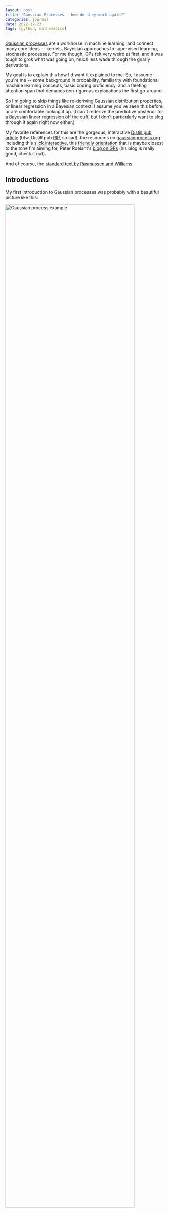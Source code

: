 ```yaml
---
layout: post
title: "Gaussian Processes - how do they work again?"
categories: journal
date: 2022-12-23
tags: [python, mathematics]
---
```


[Gaussian processes](https://en.wikipedia.org/wiki/Gaussian_process) are a workhorse in machine learning, and connect many core ideas -- kernels, Bayesian approaches to supervised learning, stochastic processes.  For me though, GPs felt very weird at first, and it was tough to grok what was going on, much less wade through the gnarly derivations.

My goal is to explain this how I'd want it explained to me.  So, I assume you're me -- some background in probability, familiarity with foundational machine learning concepts,  basic coding proficiency, and a fleeting attention span that demands non-rigorous explanations the first go-around.

So I'm going to skip things like re-deriving Gaussian distribution properties, or linear regression in a Bayesian context.  I assume you've seen this before, or are comfortable looking it up. (I can't rederive the predictive posterior for a Bayesian linear regression off the cuff, but I don't particularly want to slog through it again right now either.)

My favorite references for this are the gorgeous, interactive [Distill.pub article](https://distill.pub/2019/visual-exploration-gaussian-processes/) (btw, Distill.pub [RIP](https://distill.pub/2021/distill-hiatus/), so sad), the resources on [gaussianprocess.org](http://gaussianprocess.org) including this [slick interactive](http://www.infinitecuriosity.org/vizgp), this [friendly orientation](https://thegradient.pub/gaussian-process-not-quite-for-dummies/) that is maybe closest to the tone I'm aiming for, Peter Roelant's [blog on GPs](https://peterroelants.github.io/posts/gaussian-process-tutorial/) (his blog is really good, check it out). 

And of course, the [standard text by Rasmussen and Williams](http://gaussianprocess.org/gpml/chapters/RW.pdf).


## Introductions

My first introduction to Gaussian processes was probably with a beautiful picture like this:

<img align="center" width="90%" src="{{ site.github.url }}/images/2022/gp_example.png" alt="Gaussian process example">

[(*Source*)](https://www.dominodatalab.com/blog/fitting-gaussian-process-models-python)

and a really enticing, intuitive explanation that a GP was a distribution over possible functions, and here we have applied the Bayesian approach of conditioning on training data, to get a predictive posterior distribution of functions that incorporated that information.

I could imagine the smooth little functions being sampled all over the space, then training data conditioning out a bunch of them, etc.  

Sold.

But I found it tough to grasp how the mechanics of it worked.  Definitions like "A Gaussian process is a collection of random variables, any finite number of which have a joint Gaussian distribution" just made me think, um, ok?


## Mini-GP

As a thought experiment, consider a bivariate Gaussian random variable, dimension $$m=2$$, with zero mean, and covariance defined in terms of some set $$X$$ of vectors $$\mathbf{x}\in\mathbb{R}^d$$ (and if you like, imagine $$d=1$$ for now).  Make $$\vert X\vert = 2$$.  

Specifically, let $$K$$ be a function that magically transforms the $$\mathbf{x}$$'s into a valid covariance matrix of dimension $$2\times 2$$.

$$
\mathbf{y}\sim \mathcal{N}(0, K(X, X))
$$  

We could also think of this setup in terms of a function: input $$x$$, output (random) $$y$$, denoted $$f(\mathbf{x})$$.

Let's further say that our $$K$$ is constructed so that, the closer $$\mathbf{x}_1$$ and $$\mathbf{x}_2$$ are together, the higher the correlation of $$y_1$$ and $$y_2$$.  It would help me at this point to have a concrete example of such a function.  

One way to do that is to define the covariance of $$f(\mathbf{x})$$ and $$f(\mathbf{x}')$$, that is the entry $$K_{x,x'}$$ of $$K$$, with the covariance function,

$$
k(\mathbf{x},\mathbf{x}') = \exp \left(
    -\frac{1}{2\ell}\vert \mathbf{x}-\mathbf{x}' \vert^2
\right)
$$

This is called the *squared exponential* or *radial basis function* (RBF).  You can see, as $$\mathbf{x}$$ and $$\mathbf{x}'$$ get closer (the norm of their difference grows smaller), the function (i.e. the covariance) approaches 1.

Why this works, why the RBF is a common choice, and why we know this kernel function creates a positive semi-definite covariance matrix, let's worry about later.  But this is nice: with closer inputs (x's), we get closer outputs (y's).  

Let's test it out.  We'll setup the bivariate Gaussian for two $$x$$ inputs that are fairly close to each other, and take a few samples.  Then, in keeping with the mindset that this creates a function, we'll plot the samples against the inputs.

```python
# this computes the covariance matrix with an RBF kernel
# scipy's distance_matrix can handle different size matrices
# X -> (m,k), X_ -> (n,k), returns -> (m,n)
def rbf(X, X_, ls=1):
    # this handles if X or X_ are lists of 1d
    X = X.reshape((-1,1)) if len(X.shape) == 1 else X
    X_ = X_.reshape((-1,1)) if len(X_.shape) == 1 else X_

    # compute rbf and return
    return np.exp(-(1/(2*ls)) * np.power(distance_matrix(X, X_), 2))

# create a bivariate gaussian dist instance
xs = np.array([0.2, 0.25])  # as this get closer, correlation will increase
K = rbf(xs, xs, ls=0.01)
rv = scipy.stats.multivariate_normal([0, 0], K)

# generate data to plot a clean bivariate gaussian
x, y = np.mgrid[-3:3:.1, -3:3:.1]
data = np.dstack((x, y))
z = rv.pdf(data)

# plot
fig, axs = plt.subplots(1,2, figsize=(10,5))

# plot bivariate gaussian
axs[0].contourf(x, y, z, cmap='Blues')

# plot a few sample y's from input x's
for _ in range(3):
    ys = np.random.multivariate_normal([0,0], K)
    axs[0].scatter(ys[0], ys[1], s=70, marker='o', edgecolors='k')
    axs[1].plot(xs, ys, marker='o', linestyle='-')
axs[1].set(xlim=[0,1], ylim=[-3,3])
axs[0].set(xlabel=r'$y_1$', ylabel=r'$y_2$')
axs[1].set(xlabel=r'$x$', ylabel=r'$y$')
```

<img align="center" width="90%" src="{{ site.github.url }}/images/2022/gp_bivariate_test.png" alt="Bivariate Gaussian example">

If I had more time, we could code this up as an interactive plot, kinda like what they do [on this infinitecuriosity.org site](http://www.infinitecuriosity.org/vizgp/), but maybe not quite so insanely well-done and complex.

Another thing we'd want to do is increase the dimension $$m$$ of the Gaussian (that is, the number of inputs).  That's what they do, more explicitly, [in this post](https://thegradient.pub/gaussian-process-not-quite-for-dummies/), and what we'll do in the next section.


## Function space view expanded

Our approach so far has been to understand a Gaussian process through a "function space view" -- i.e. viewing the process as a distribution in function space.

Let's build that out now.  First, a pedantic pause: to me, it's at first tricky to keep straight that the vectors of the set $$X$$ are dimension $$d$$, and the dimension of the Gaussian we're sampling from is the size of the set $$X$$, $$m$$.  Keeping that in mind, we can grow this idea beyond $$m=2$$.  Just keep growing the size of $$X$$ --- 100 inputs, 1000 inputs, etc.  The Gaussian can grow indefinitely because it is completely characterized by the covariance function $$k$$!  And we know that the $$y_i$$ corresponding to $$x_i$$ will be close to its $$y$$ neighbors only if $$x_i$$ is close to its $$x$$ neighbors, so we can rest assured that all these new inputs will create corresponding $$y$$'s that make a smooth, curvy looking function.

This gives us the informal impression the function $$f$$ will look, and be, continuous.

Put another way, the Gaussian process is a distribution over functions from $$\mathbb{R}^d$$ to $$\mathbb{R}$$, characterized by the kernel $$k(\cdot, \cdot)$$.  To sample from the process (the distribution), we input a finite subset $$X_*$$, resulting in $$f_*$$.

Let's try with a bigger input set.  We'll plot several function samples from the same, evenly distributed input set.  The first sample we'll show the discrete points, which is really all we know.  The other samples we'll fudge and interpolate a curve.

```python
m  = 50   # number of inputs
ls = 0.01  # length-scale of RBF

xs = np.linspace(0,1,m)
K = rbf(xs, xs, ls=ls)

fig, ax = plt.subplots(1,1, figsize=(9,5))
fs = np.random.multivariate_normal(np.zeros(m), K)
ax.scatter(xs, fs, s=10, alpha=0.7)
for i in range(4):
    fs = np.random.multivariate_normal(np.zeros(m), K)
    ax.plot(xs, fs, linewidth=2, alpha=0.7)
ax.set(xlabel=r'$x$', ylabel=r'$y$')
```

<img align="center" width="90%" src="{{ site.github.url }}/images/2022/gp_draws_from_prior.png" alt="Multiple draws from Gaussian prior">


By the way, for the RBF kernel, the (hyper)parameter $$\ell$$ is called the "length scale" and roughly controls the distance you have to move in input space for a significant change in function output.  Above example has $$\ell = 0.01$$, so it doesn't take much change in $$x$$ to get changes in $$y$$, and the function is quite wiggly.  Using a larger scale, say $$\ell=1$$, we get "flatter" functions:

<img align="center" width="90%" src="{{ site.github.url }}/images/2022/gp_prior_longer_ls.png" alt="Multiple draws from Gaussian prior, longer length-scale">


## Incorporating data

So far we've just been getting familiar with the mechanics of sampling functions from this distribution.  Roughly, we fix the inputs $$X$$, and that defines a distribution of outputs $$Y$$ that, through the magic of the kernel, create a continuous function.

We'll now place this in a Bayesian, machine learning context.

Let the distribution as-is represent a *prior* over possible functions describing our data, but with no knowledge of the data.  So far we've just been drawing samples from this prior.  Once we observe data, we will compute the *posterior* distribution of functions, and be able to make predictions.

Let's refer to our "training data" as $$X$$, and our "test data" as $$X_*$$.  Training data will be a small little set of pairs $$(\mathbf{x}_i, y_i)$$.  "Test" data will then be whatever size sample we want to look at, probably a lot, like before (and dictate the dimension $$m$$ of our distribution).

One way to accomplish this is to consider first the joint distribution formed from training and test data:

$$
\begin{bmatrix} \mathbf{f} \\ \mathbf{f_*} \end{bmatrix} \sim 
\mathcal{N}\left(
    \mathbf{0}, \begin{bmatrix} K(X,X) & K(X,X_*) \\ K(X_*,X) & K(X_*,X_*) \end{bmatrix}
\right)
$$

where we note $$\mathbf{f}$$ is fixed.

To extract the posterior distribution over $$\mathbf{f_*}$$ conditioned on everything we know, we condition the joint distribution on the observations and get (through a good bit of algebraic maneuvers):

$$
\begin{align*}
\mathbf{f_*}\vert X_*, X, \mathbf{f} \sim
\mathcal{N} ( 
    &K(X_*,X)K(X,X)^{-1}\mathbf{f}, \\
    &K(X_*,X_*) - K(X_*,X)K(X,X)^{-1}K(X,X_*))
\end{align*}
$$

We'll see this form again later.  For now, let's try it out with some made-up data:

```python
n = 100   # number of inputs
ls = 0.05 # length-scale

# training data
x = np.array([0.2, 0.45, 0.8])
f = np.array([1, 0.1, -0.5])

# "test" data
xs = np.linspace(0,1,n)

Kxx = rbf(x, x, ls=ls)
invKxx = np.linalg.inv(Kxx)
Kx_ = rbf(x, xs, ls=ls)
K_x = rbf(xs, x, ls=ls)
K__ = rbf(xs, xs, ls=ls)

mean = np.dot(np.dot(K_x, invKxx), f)
covar = K__ - np.dot(np.dot(K_x, invKxx), Kx_)

fig, ax = plt.subplots(1,1, figsize=(8,5))

# plot function samples
for _ in range(5):
    fsc = np.random.multivariate_normal(mean, covar)
    ax.plot(xs, fsc, alpha=0.7)

# plot data
ax.scatter(x, f, s=20, c='k')

# plot 2*std
std = np.sqrt(np.diag(covar))
ax.fill_between(xs, mean + 2*std, mean - 2*std,
                facecolor='b', alpha=0.1)
```

<img align="center" width="90%" src="{{ site.github.url }}/images/2022/gp_1d_posterior.png" alt="GP posterior, with additional draws">

Beautiful.  We implicitly made an assumption that the data was noise-free -- we can loosen this assumption, and the posterior doesn't pass tightly through the data.  Let's boot that topic to another time.


## Weight space view

It feels a little wobbly how we come to this magic "kernel" function.  Why is it what it is?  What does it signify?  Can we just make up whatever functions we want?  

To shed light on this, we should re-develop the Gaussian process from the "weight space view."

Recall the standard linear regression model, $$f(\mathbf{x}) = \mathbf{x}^T \mathbf{w}$$, which we may make more flexible by transforming the inputs, 

$$
f(\mathbf{x}) = \mathbf{\phi}(\mathbf{x})^T \mathbf{w}
$$

for some basis transformation $$\mathbf{\phi}(\cdot) \ : \ \mathbb{R}^D \rightarrow \mathbb{R}^N$$.  We refer to $$\mathbb{R}^N$$ as "feature space".

The posterior predictive distribution (using a Bayesian linear regression approach, derivation omitted, see Rasmussen) is then:

$$
f_* | \mathbf{x}_*, X, \mathbf{y} \sim
\mathcal{N}\left( 
    \frac{1}{\sigma_n^2}\mathbf{\phi}(\mathbf{x}_*)^T A^{-1}\mathbf{\Phi}\mathbf{y}, \
    \mathbf{\phi}(\mathbf{x}_*)^T A^{-1} \mathbf{\phi}(\mathbf{x}_*)
\right)
$$

with $$\Phi = \Phi(X)$$ the aggregation of all $$\phi(x)$$, and $$A = \sigma_n^{-2}\Phi\Phi^T + \Sigma_p^{-1}$$.

So to compute this, we need to invert $$A$$, which is $$N\times N$$.  That's a little rough.  So, with a little algebra work, we can instead rewrite this in such a way that the feature space always appears in the form $$k(x,x') = \phi(x)^T \Sigma_p \phi(x')$$.  This function $$k(x,x')$$ we call the *kernel*.  For a single point, we can rewrite the above as,

$$
\begin{align*}
\bar{f}_* &= \mathbf{k_*}^T(K+\sigma_n^2 I)^{-1} \mathbf{y} \\
\mathbb{V}[f_*] &= k(\mathbf{x_*}, \mathbf{x_*}) - \mathbf{k_*}^T(K+\sigma_n^2 I)^{-1}\mathbf{k_*}
\end{align*}
$$

And now, note that this predictive posterior, rewritten in terms of the kernel, if we expanded back out to the entire training set, is exactly what we had previously from the function space view.

The benefit now, is that we see the meaning of the kernel.  When we use some $$\mathbf{\phi}$$ to transform the input space from $$\mathbb{R}^d$$ to $$\mathbb{R}^n$$, the algebra simplifies to a new function, the kernel.  So in fact, we often don't need to fret about choosing the right transformation -- we can just work with kernels, and, for example, choose one that corresponds to an infinite basis expansion, and then just fret about regularizing the model sufficiently instead.

This is a common pattern that arises in many other machine learning contexts, not just GPs, and relates to deep concepts like the representer theorem that I don't grasp yet.


## Expanding the input space

Anyway, let's close with more pictures.  We've so far limited the input space to 1-dimension, but we can easily expand.  The hardest part is adapting our code to accommodate the changes, but the math is quite the same.  

Here we sample from a prior in 2-dimensions.  (Note we've improved our code for computing $$K$$ to take advantage the `scipy` function [`pdist`](https://docs.scipy.org/doc/scipy/reference/generated/scipy.spatial.distance.pdist.html) which computes pairwise distances.)

```python
# params
x1, y1 = 10, 10
m  = 30  # number partitions in grid
ls = 2   # length scale of GP

# create grid coords
xg, yg = np.linspace(0, x1, m), np.linspace(0, y1, m)

# convert to grid, Xm and Ym both shape=(m,m)
# each row of Xm is xg, each col of Ym is yg
# so the (x,y) coords in the (1,2) grid square
# are (xg[1], yg[2]) or (Xm[2,1], Ym[2,1])
Xm, Ym = np.meshgrid(xg, yg)

# convert to list with shape=(m^2,2)
# lists every point in the grid, from bottom left to top right
X = np.array([Xm.ravel(), Ym.ravel()]).T

# centered on grid square
X += (x1 / m) / 2

# draw sample from GP
K = rbf(X, X)
Y = np.random.multivariate_normal(np.zeros(len(X)), K)
```

And now we have our sample $$Y$$ as before, still a list of scalars, each $$y_i\in\mathbb{R}$$.  Let's plot:

```python
fig, ax = plt.subplots(1,1, figsize=(10,8))

# set level surface splits to display. 15 seems like a good amount
levels = np.linspace(0,np.amax(Y),15)

# display contour lines
ax.contour(Xm, Ym, Y.reshape(m,m), colors='k', levels=levels, linewidths=1)

# display contour fill
cs = ax.contourf(Xm, Ym, Y.reshape(m,m), cmap='Blues', levels=levels)

plt.colorbar(cs)
```

<img align="center" width="90%" src="{{ site.github.url }}/images/2022/gp_2d_prior.png" alt="GP prior, 2D">

Ahh yeah.  Doesn't it evoke topo maps, weather patterns, ... well, in fact, an early use case of GPs was in geostatistics, where it is known as [*kriging*](https://en.wikipedia.org/wiki/Kriging) (named after [Danie Krige](https://en.wikipedia.org/wiki/Danie_G._Krige), a South African guy who wrote a master's thesis about it in the '50s, which is kinda cool), and typically with 2D inputs corresponding to physical spaces.

Let's try fitting to some data.

```python
# params
x1, y1 = 10, 10
m  = 30  # number partitions in grid
ls = 1   # length scale of GP

# training data
x = np.array([ [2,4], [2.5,5], [8,7] ])
f = np.array([ 5, 3, -4 ])

# create grid coords ("test data")
xg, yg = np.linspace(0, x1, m), np.linspace(0, y1, m)
Xm, Ym = np.meshgrid(xg, yg)
Xs = np.array([Xm.ravel(), Ym.ravel()]).T
Xs += (x1 / m) / 2

Kxx = rbf(x, x, ls=ls)
invKxx = np.linalg.inv(Kxx)
Kx_ = rbf(x, Xs, ls=ls)
K_x = rbf(Xs, x, ls=ls)
K__ = rbf(Xs, Xs, ls=ls)

mean = np.dot(np.dot(K_x, invKxx), f)
covar = K__ - np.dot(np.dot(K_x, invKxx), Kx_)
```

and let's look at the contour plot again:

```python
fig, ax = plt.subplots(1,1, figsize=(10,8))

# sample function from GP
Y = np.random.multivariate_normal(mean, covar)

# plot
levels = np.linspace(np.amin(Y),np.amax(Y),15)
ax.contour(Xm, Ym, Y.reshape(m,m), colors='k', levels=levels, linewidths=1)
cs = ax.contourf(Xm, Ym, Y.reshape(m,m), cmap='Blues', levels=levels)
ax.scatter(x[:,0], x[:,1], marker='o', s=80, c='k')

plt.colorbar(cs)
```

<img align="center" width="90%" src="{{ site.github.url }}/images/2022/gp_2d_posterior.png" alt="GP posterior, 2D">

It easily fits the three datapoints, with a max and a min approximately centered around two of them that were purposely put in the prior's tail.


## Next steps

Of course GPs are a rich topic, and we are barely scratching the surface.  On the mathematical front, some natural next steps would be in a few directions: 1) looking inward, explore more carefully the kernel, model selection, the Gaussian itself; 2) looking at connections between the GP and other models/structures, like the SVM, or Brownian motion; 3) looking at the GP's use as a building block in other applications, for example in neural networks or stochastic processes (like the log-Gaussian Cox process).

On the coding front, it would be good to familiarize with some of the popular libraries for GPs, like [`sklearn`'s](https://scikit-learn.org/stable/modules/gaussian_process.html) or [GPflow](https://www.gpflow.org) which uses Tensorflow, or several others [listed here](http://gaussianprocess.org).  It's also natural to want to test drive this on some datasets, which we didn't do here because this post is already way too long haha.

Thanks for reading!